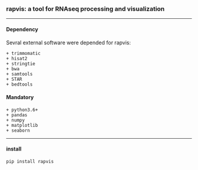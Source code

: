 ### rapvis: a tool for RNAseq processing and visualization 

***
#### Dependency 
Sevral external software were depended for rapvis:

	+ trimmomatic 
	+ hisat2 
	+ stringtie
	+ bwa
	+ samtools
	+ STAR
	+ bedtools

#### Mandatory
	+ python3.6+
	+ pandas
	+ numpy
	+ matplotlib
	+ seaborn


***
#### install

```python
pip install rapvis
```




